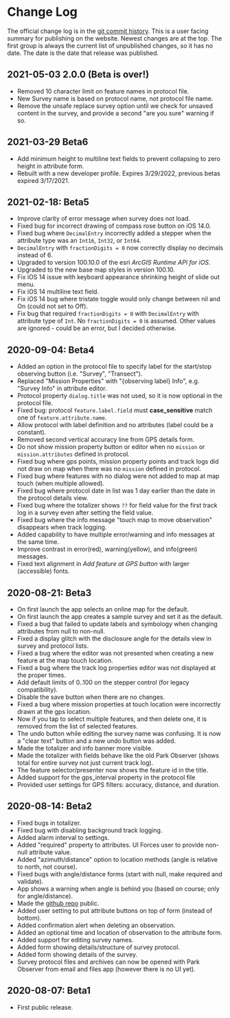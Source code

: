 # Change Log

The official change log is in the
[git commit history](https://github.com/AKROGIS/Park-Observer/commits/master).
This is a user facing summary for publishing on the website.  Newest changes
are at the top. The first group is always the current list of unpublished
changes, so it has no date. The date is the date that release was published.

## 2021-05-03 2.0.0 (Beta is over!)

* Removed 10 character limit on feature names in protocol file.
* New Survey name is based on protocol name, not protocol file name.
* Remove the unsafe replace survey option until we check for unsaved content in
  the survey, and provide a second "are you sure" warning if so.

## 2021-03-29 Beta6

* Add minimum height to multiline text fields to prevent collapsing to zero
  height in attribute form.
* Rebuilt with a new developer profile. Expires 3/29/2022, previous betas
  expired 3/17/2021.

## 2021-02-18: Beta5

* Improve clarity of error message when survey does not load.
* Fixed bug for incorrect drawing of compass rose button on iOS 14.0.
* Fixed bug where `DecimalEntry` incorrectly added a stepper when the attribute
  type was an `Int16`, `Int32`, or `Int64`.
* `DecimalEntry` with `fractionDigits = 0` now correctly display no decimals
  instead of 6.
* Upgraded to version 100.10.0 of the esri _ArcGIS Runtime API for iOS_.
* Upgraded to the new base map styles in version 100.10.
* Fix iOS 14 issue with keyboard appearance shrinking height of slide out menu.
* Fix iOS 14 multiline text field.
* Fix iOS 14 bug where tristate toggle would only change between nil and On
  (could not set to Off).
* Fix bug that required `fractionDigits = 0` with `DecimalEntry` with attribute
  type of `Int`. No `fractionDigits = 0` is assumed. Other values are ignored -
  could be an error, but I decided otherwise.

## 2020-09-04: Beta4

* Added an option in the protocol file to specify label for the start/stop
  observing button (i.e. "Survey", "Transect").
* Replaced "Mission Properties" with "{observing label} Info", e.g.
  "Survey Info" in attribute editor.
* Protocol property `dialog.title` was not used, so it is now optional in the
  protocol file.
* Fixed bug: protocol `feature.label.field` must **case_sensitive** match one of
  `feature.attribute.name`.
* Allow protocol with label definition and no attributes (label could be a
  constant).
* Removed second vertical accuracy line from GPS details form.
* Do not show mission property button or editor when no `mission` or
  `mission.attributes` defined in protocol.
* Fixed bug where gps points, mission property points and track logs did not
  draw on map when there was no `mission` defined in protocol.
* Fixed bug where features with no dialog were not added to map at map touch
  (when multiple allowed).
* Fixed bug where protocol date in list was 1 day earlier than the date in the
  protocol details view.
* Fixed bug where the totalizer shows `??` for field value for the first track
  log in a survey even after setting the field value.
* Fixed bug where the info message "touch map to move observation" disappears
  when track logging.
* Added capability to have multiple error/warning and info messages at the same
  time.
* Improve contrast in error(red), warning(yellow), and info(green) messages.
* Fixed text alignment in *Add feature at GPS button* with larger (accessible)
  fonts.

## 2020-08-21: Beta3

* On first launch the app selects an online map for the default.
* On first launch the app creates a sample survey and set it as the default.
* Fixed a bug that failed to update labels and symbology when changing
  attributes from null to non-null.
* Fixed a display glitch with the disclosure angle for the details view in
  survey and protocol lists.
* Fixed a bug where the editor was not presented when creating a new feature at
  the map touch location.
* Fixed a bug where the track log properties editor was not displayed at the
  proper times.
* Add default limits of 0..100 on the stepper control (for legacy compatibility).
* Disable the save button when there are no changes.
* Fixed a bug where mission properties at touch location were incorrectly drawn
  at the gps location.
* Now if you tap to select multiple features, and then delete one, it is removed
  from the list of selected features.
* The undo button while editing the survey name was confusing. It is now a
  "clear text" button and a new undo button was added.
* Made the totalizer and info banner more visible.
* Made the totalizer with fields behave like the old Park Observer (shows total
  for entire survey not just current track log).
* The feature selector/presenter now shows the feature id in the title.
* Added support for the gps_interval property in the protocol file
* Provided user settings for GPS filters: accuracy, distance, and duration.

## 2020-08-14: Beta2

* Fixed bugs in totalizer.
* Fixed bug with disabling background track logging.
* Added alarm interval to settings.
* Added "required" property to attributes. UI Forces user to provide non-null
  attribute value.
* Added "azimuth/distance" option to location methods (angle is relative to
  north, not course).
* Fixed bugs with angle/distance forms (start with null, make required and
  validate).
* App shows a warning when angle is behind you (based on course; only for
  angle/distance).
* Made the [github repo](https://github.com/AKROGIS/Park-Observer) public.
* Added user setting to put attribute buttons on top of form (instead of bottom).
* Added confirmation alert when deleting an observation.
* Added an optional time and location of observation to the attribute form.
* Added support for editing survey names.
* Added form showing details/structure of survey protocol.
* Added form showing details of the survey.
* Survey protocol files and archives can now be opened with Park Observer from
  email and files app (however there is no UI yet).

## 2020-08-07: Beta1

* First public release.
